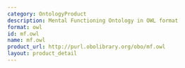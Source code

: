 ```yaml
---
category: OntologyProduct
description: Mental Functioning Ontology in OWL format
format: owl
id: mf.owl
name: mf.owl
product_url: http://purl.obolibrary.org/obo/mf.owl
layout: product_detail
---
```

